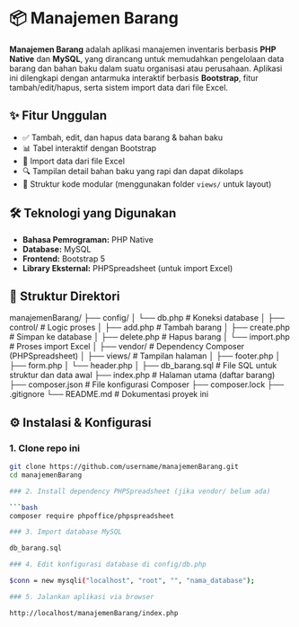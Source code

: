 # 📦 Manajemen Barang

**Manajemen Barang** adalah aplikasi manajemen inventaris berbasis **PHP Native** dan **MySQL**, yang dirancang untuk memudahkan pengelolaan data barang dan bahan baku dalam suatu organisasi atau perusahaan. Aplikasi ini dilengkapi dengan antarmuka interaktif berbasis **Bootstrap**, fitur tambah/edit/hapus, serta sistem import data dari file Excel.

## ✨ Fitur Unggulan

- ✅ Tambah, edit, dan hapus data barang & bahan baku  
- 📊 Tabel interaktif dengan Bootstrap  
- 📁 Import data dari file Excel  
- 🔍 Tampilan detail bahan baku yang rapi dan dapat dikolaps  
- 🧱 Struktur kode modular (menggunakan folder `views/` untuk layout)

## 🛠️ Teknologi yang Digunakan

- **Bahasa Pemrograman:** PHP Native  
- **Database:** MySQL  
- **Frontend:** Bootstrap 5  
- **Library Eksternal:** PHPSpreadsheet (untuk import Excel)

## 📁 Struktur Direktori

manajemenBarang/
├── config/
│ └── db.php # Koneksi database
│
├── control/ # Logic proses
│ ├── add.php # Tambah barang
│ ├── create.php # Simpan ke database
│ ├── delete.php # Hapus barang
│ └── import.php # Proses import Excel
│
├── vendor/ # Dependency Composer (PHPSpreadsheet)
│
├── views/ # Tampilan halaman
│ ├── footer.php
│ ├── form.php
│ └── header.php
│
├── db_barang.sql # File SQL untuk struktur dan data awal
├── index.php # Halaman utama (daftar barang)
├── composer.json # File konfigurasi Composer
├── composer.lock
├── .gitignore
└── README.md # Dokumentasi proyek ini


## ⚙️ Instalasi & Konfigurasi

### 1. Clone repo ini

```bash
git clone https://github.com/username/manajemenBarang.git
cd manajemenBarang

### 2. Install dependency PHPSpreadsheet (jika vendor/ belum ada)

```bash
composer require phpoffice/phpspreadsheet

### 3. Import database MySQL

db_barang.sql

### 4. Edit konfigurasi database di config/db.php

$conn = new mysqli("localhost", "root", "", "nama_database");

### 5. Jalankan aplikasi via browser

http://localhost/manajemenBarang/index.php